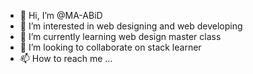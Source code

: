 - 👋 Hi, I’m @MA-ABiD
- 👀 I’m interested in web designing and web developing 
- 🌱 I’m currently learning web design master class
- 💞️ I’m looking to collaborate on stack learner
- 📫 How to reach me ...

<!---
MA-ABiD/MA-ABiD is a ✨ special ✨ repository because its `README.md` (this file) appears on your GitHub profile.
You can click the Preview link to take a look at your changes.
--->
